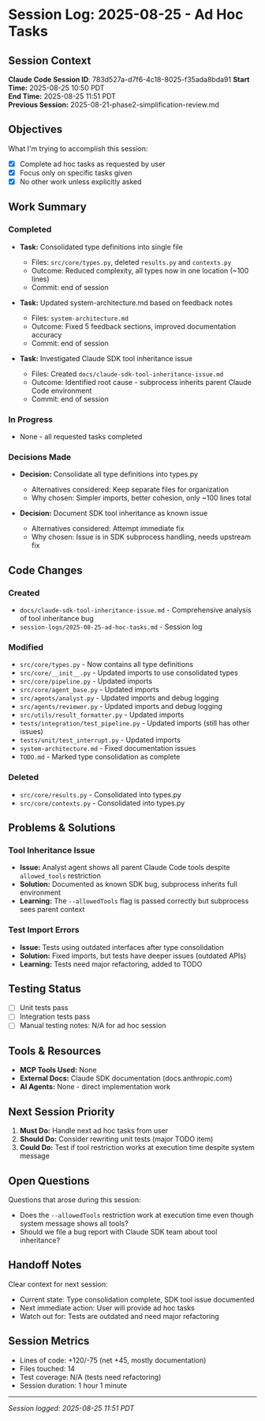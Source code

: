 # Session Log: 2025-08-25 - Ad Hoc Tasks

## Session Context

**Claude Code Session ID**: 783d527a-d7f6-4c18-8025-f35ada8bda91
**Start Time:** 2025-08-25 10:50 PDT  
**End Time:** 2025-08-25 11:51 PDT  
**Previous Session:** 2025-08-21-phase2-simplification-review.md

## Objectives

What I'm trying to accomplish this session:

- [x] Complete ad hoc tasks as requested by user
- [x] Focus only on specific tasks given
- [x] No other work unless explicitly asked

## Work Summary

### Completed

- **Task:** Consolidated type definitions into single file
  - Files: `src/core/types.py`, deleted `results.py` and `contexts.py`
  - Outcome: Reduced complexity, all types now in one location (~100 lines)
  - Commit: end of session

- **Task:** Updated system-architecture.md based on feedback notes
  - Files: `system-architecture.md`
  - Outcome: Fixed 5 feedback sections, improved documentation accuracy
  - Commit: end of session

- **Task:** Investigated Claude SDK tool inheritance issue
  - Files: Created `docs/claude-sdk-tool-inheritance-issue.md`
  - Outcome: Identified root cause - subprocess inherits parent Claude Code environment
  - Commit: end of session

### In Progress

- None - all requested tasks completed

### Decisions Made

- **Decision:** Consolidate all type definitions into types.py
  - Alternatives considered: Keep separate files for organization
  - Why chosen: Simpler imports, better cohesion, only ~100 lines total

- **Decision:** Document SDK tool inheritance as known issue
  - Alternatives considered: Attempt immediate fix
  - Why chosen: Issue is in SDK subprocess handling, needs upstream fix

## Code Changes

### Created

- `docs/claude-sdk-tool-inheritance-issue.md` - Comprehensive analysis of tool inheritance bug
- `session-logs/2025-08-25-ad-hoc-tasks.md` - Session log

### Modified

- `src/core/types.py` - Now contains all type definitions
- `src/core/__init__.py` - Updated imports to use consolidated types
- `src/core/pipeline.py` - Updated imports
- `src/core/agent_base.py` - Updated imports
- `src/agents/analyst.py` - Updated imports and debug logging
- `src/agents/reviewer.py` - Updated imports and debug logging
- `src/utils/result_formatter.py` - Updated imports
- `tests/integration/test_pipeline.py` - Updated imports (still has other issues)
- `tests/unit/test_interrupt.py` - Updated imports
- `system-architecture.md` - Fixed documentation issues
- `TODO.md` - Marked type consolidation as complete

### Deleted

- `src/core/results.py` - Consolidated into types.py
- `src/core/contexts.py` - Consolidated into types.py

## Problems & Solutions

### Tool Inheritance Issue

- **Issue:** Analyst agent shows all parent Claude Code tools despite `allowed_tools` restriction
- **Solution:** Documented as known SDK bug, subprocess inherits full environment
- **Learning:** The `--allowedTools` flag is passed correctly but subprocess sees parent context

### Test Import Errors

- **Issue:** Tests using outdated interfaces after type consolidation
- **Solution:** Fixed imports, but tests have deeper issues (outdated APIs)
- **Learning:** Tests need major refactoring, added to TODO

## Testing Status

- [ ] Unit tests pass
- [ ] Integration tests pass
- [ ] Manual testing notes: N/A for ad hoc session

## Tools & Resources

- **MCP Tools Used:** None
- **External Docs:** Claude SDK documentation (docs.anthropic.com)
- **AI Agents:** None - direct implementation work

## Next Session Priority

1. **Must Do:** Handle next ad hoc tasks from user
2. **Should Do:** Consider rewriting unit tests (major TODO item)
3. **Could Do:** Test if tool restriction works at execution time despite system message

## Open Questions

Questions that arose during this session:

- Does the `--allowedTools` restriction work at execution time even though system message shows all tools?
- Should we file a bug report with Claude SDK team about tool inheritance?

## Handoff Notes

Clear context for next session:

- Current state: Type consolidation complete, SDK tool issue documented
- Next immediate action: User will provide ad hoc tasks
- Watch out for: Tests are outdated and need major refactoring

## Session Metrics

- Lines of code: +120/-75 (net +45, mostly documentation)
- Files touched: 14
- Test coverage: N/A (tests need refactoring)
- Session duration: 1 hour 1 minute

---

*Session logged: 2025-08-25 11:51 PDT*

